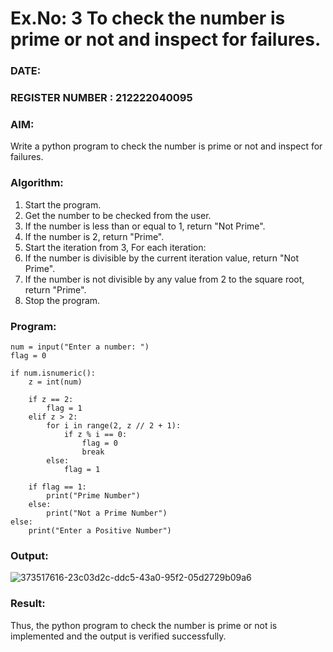 # Ex.No: 3 To check the number is prime or not and inspect for failures.
 
### DATE:                                                                            
### REGISTER NUMBER : 212222040095
### AIM: 
Write a python program to check the number is prime or not and inspect for failures.
 
### Algorithm:
1. Start the program.
2. Get the number to be checked from the user.
3. If the number is less than or equal to 1, return "Not Prime".
4. If the number is 2, return "Prime".
5. Start the iteration from 3, For each iteration:
6. If the number is divisible by the current iteration value, return "Not Prime".
7. If the number is not divisible by any value from 2 to the square root, return "Prime".
8. Stop the program.

### Program:
```
num = input("Enter a number: ")
flag = 0

if num.isnumeric():
    z = int(num)
    
    if z == 2:
        flag = 1
    elif z > 2:
        for i in range(2, z // 2 + 1):
            if z % i == 0:
                flag = 0
                break
        else:
            flag = 1
    
    if flag == 1:
        print("Prime Number")
    else:
        print("Not a Prime Number")
else:
    print("Enter a Positive Number")
```

### Output:
![373517616-23c03d2c-ddc5-43a0-95f2-05d2729b09a6](https://github.com/user-attachments/assets/fd8cdcb8-7008-42d9-b634-51549c56aa47)

### Result:
Thus, the python program to check the number is prime or not is implemented and the output is verified successfully.
